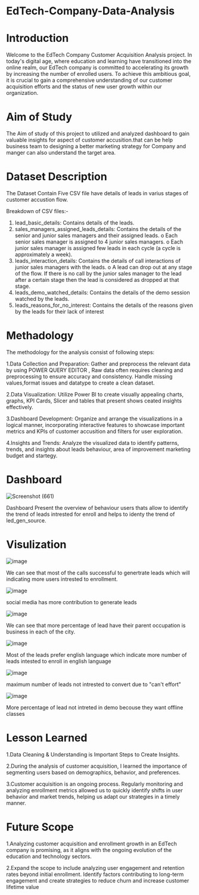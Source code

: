 # EdTech-Company-Data-Analysis

# Introduction
Welcome to the EdTech Company Customer Acquisition Analysis project. In today's digital age, where education and learning have transitioned into the online realm, 
our EdTech company is committed to accelerating its growth by increasing the number of enrolled users. To achieve this ambitious goal, it is crucial to gain a
comprehensive understanding of our customer acquisition efforts and the status of new user growth within our organization.

# Aim of Study
The Aim of study of this project to utilized and analyzed dashboard to gain valuable insights for aspect of customer accusition.that can be help business team to 
designing a better marketing strategy for Company and manger can also understand the target area.

# Dataset Description
The Dataset Contain Five CSV file have details of leads in varius stages of customer accustion flow.

Breakdown of CSV files:-
1. lead_basic_details: Contains details of the leads.
2. sales_managers_assigned_leads_details: Contains the details of the senior and
junior sales managers and their assigned leads.
o Each senior sales manager is assigned to 4 junior sales managers.
o Each junior sales manager is assigned few leads in each cycle (a cycle is
approximately a week).
3. leads_interaction_details: Contains the details of call interactions of junior sales
managers with the leads.
o A lead can drop out at any stage of the flow. If there is no call by the junior sales
manager to the lead after a certain stage then the lead is considered as dropped at
that stage.
4. leads_demo_watched_details: Contains the details of the demo session watched by
the leads.
5. leads_reasons_for_no_interest: Contains the details of the reasons given by the
leads for their lack of interest

# Methadology
The methodology for the analysis consist of following steps:

1.Data Collection and Preparation: Gather and preprocess the relevant data by using POWER QUERY EDITOR , 
Raw data often requires cleaning and preprocessing to ensure accuracy and consistency. Handle missing values,format issues and datatype to create a clean dataset.

2.Data Visualization: Utilize Power BI to create visually appealing charts, graphs, KPI Cards, Slicer and tables that present shows ceated insights effectively.

3.Dashboard Development: Organize and arrange the visualizations in a logical manner, incorporating interactive features to showcase important metrics 
and KPIs of customer accusition and filters for user exploration.

4.Insights and Trends: Analyze the visualized data to identify patterns, trends, and insights about leads behaviour, area of improvement
marketing budget and startegy.

# Dashboard
![Screenshot (661)](https://github.com/avi251295/EdTech-Company-Data-Analysis/assets/120267658/fb9ba0aa-5d88-430a-90c9-61c9c42b5fa2)

Dashboard Present the overview of behaviour users thats allow to identify the trend of leads intrested for enroll and 
helps to identy the trend of led_gen_source.

# Visulization
![image](https://github.com/avi251295/EdTech-Company-Data-Analysis/assets/120267658/788ae3eb-1297-479c-a241-6ad9920f5428)

We can see that most of the calls successful to genertrate leads which will indicating more users intrested to enrollment.

![image](https://github.com/avi251295/EdTech-Company-Data-Analysis/assets/120267658/8f5fb42d-3a00-4341-b58e-a2e73c4d06f7)

social media has more contribution to generate leads

![image](https://github.com/avi251295/EdTech-Company-Data-Analysis/assets/120267658/56718e66-0fa6-482c-92fe-ba80f05c1213)

We can see that more percentage of lead have their parent occupation is business in each of the city.

![image](https://github.com/avi251295/EdTech-Company-Data-Analysis/assets/120267658/a1bc3135-e735-4440-bde8-86b6b8006eb8)

Most of the leads prefer english language which indicate more number of leads intested to enroll in english language

![image](https://github.com/avi251295/EdTech-Company-Data-Analysis/assets/120267658/29450aca-d9d4-45b6-805d-0ad4e034567a)

maximum number of leads not intrested to convert due to "can't effort"

![image](https://github.com/avi251295/EdTech-Company-Data-Analysis/assets/120267658/9c41cd9d-cc7d-4093-ba79-54a507d83933)

 More percentage of lead not intreted in demo becouse they want offline classes

 # Lesson Learned
 
1.Data Cleaning & Understanding is Important Steps to Create Insights.

2.During the analysis of customer acquisition, I learned the importance of segmenting users based on demographics, behavior, and preferences.

3.Customer acquisition is an ongoing process. Regularly monitoring and analyzing enrollment metrics allowed us to quickly identify 
shifts in user behavior and market trends, helping us adapt our strategies in a timely manner.

# Future Scope
1.Analyzing customer acquisition and enrollment growth in an EdTech company is promising, 
as it aligns with the ongoing evolution of the education and technology sectors.

2.Expand the scope to include analyzing user engagement and retention rates beyond initial enrollment. 
Identify factors contributing to long-term engagement and create strategies to reduce churn and increase customer lifetime value











